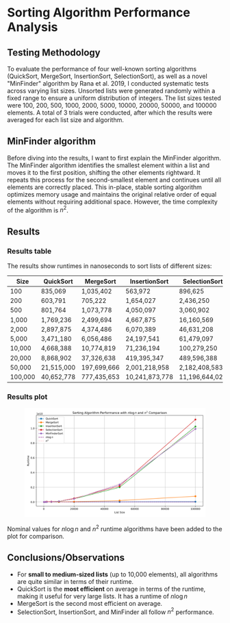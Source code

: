 # Sorting Algorithm Performance Analysis

## Testing Methodology

To evaluate the performance of four well-known sorting algorithms (QuickSort,
MergeSort, InsertionSort, SelectionSort), as well as a novel "MinFinder"
algorithm by Rana et al. 2019, I conducted systematic tests across varying list
sizes. Unsorted lists were generated randomly within a fixed range to ensure a
uniform distribution of integers. The list sizes tested were 100, 200, 500,
1000, 2000, 5000, 10000, 20000, 50000, and 100000 elements. A total of 3 trials
were conducted, after which the results were averaged for each list size and
algorithm.

## MinFinder algorithm

Before diving into the results, I want to first explain the MinFinder algorithm.
The MinFinder algorithm identifies the smallest element within a list and moves
it to the first position, shifting the other elements rightward. It repeats this
process for the second-smallest element and continues until all elements are
correctly placed. This in-place, stable sorting algorithm optimizes memory usage
and maintains the original relative order of equal elements without requiring
additional space. However, the time complexity of the algorithm is $n^2$.

## Results

### Results table

The results show runtimes in nanoseconds to sort lists of different sizes:

| Size    | QuickSort  | MergeSort   | InsertionSort  | SelectionSort  | MinFinderSort |
|---------|------------|-------------|----------------|----------------|---------------|
| 100     | 835,069    | 1,035,402   | 563,972        | 896,625        | 1,049,402     |
| 200     | 603,791    | 705,222     | 1,654,027      | 2,436,250      | 2,860,764     |
| 500     | 801,764    | 1,073,778   | 4,050,097      | 3,060,902      | 4,998,180     |
| 1,000   | 1,769,236  | 2,499,694   | 4,667,875      | 16,160,569     | 5,334,375     |
| 2,000   | 2,897,875  | 4,374,486   | 6,070,389      | 46,631,208     | 6,947,583     |
| 5,000   | 3,471,180  | 6,056,486   | 24,197,541     | 61,479,097     | 31,239,292    |
| 10,000  | 4,668,388  | 10,774,819  | 71,236,194     | 100,279,250    | 100,324,416   |
| 20,000  | 8,868,902  | 37,326,638  | 419,395,347    | 489,596,388    | 425,356,583   |
| 50,000  | 21,515,000 | 197,699,666 | 2,001,218,958  | 2,182,408,583  | 2,360,330,291 |
| 100,000 | 40,652,778 | 777,435,653 | 10,241,873,778 | 11,196,644,027 | 9,915,203,333 |

### Results plot

<figure>
  <img src="https://raw.githubusercontent.com/cory0417/dsa/assignment-04/assignments/04-sorting/sort_performance.svg?sanitize=true" alt="runtime plot">
</figure>

Nominal values for $n\log{n}$ and $n^2$ runtime algorithms have been added to
the plot for comparison.

## Conclusions/Observations

- For **small to medium-sized lists** (up to 10,000 elements), all algorithms
  are quite similar in terms of their runtime.
- QuickSort is the **most efficient** on average in terms of the runtime, making
  it useful for very large lists. It has a runtime of $n \log{n}$
- MergeSort is the second most efficient on average.
- SelectionSort, InsertionSort, and MinFinder all follow $n^2$ performance.
